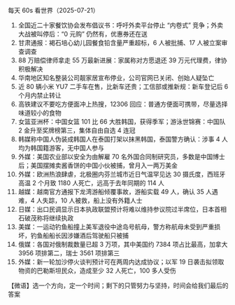每天 60s 看世界（2025-07-21）

1. 全国近二十家餐饮协会发布倡议书：呼吁外卖平台停止 “内卷式” 竞争；外卖大战被叫停后：“0 元购” 仍然有，优惠券还在送
2. 甘肃通报：褐石培心幼儿园餐食铅含量严重超标，6 人被批捕、17 人被立案审查调查
3. 88 万赔偿律师拿走 55 万最新进展：家属称对方愿退还 39 万元代理费，律协积极解决
4. 华南地区知名整装公司靓家居宣布停业，公司官网已关闭、创始人疑坠亡
5. 近 80 辆小米 YU7 二手车在售，比新车还贵；工信部或推新规：新车登记后 6 个月内禁止转让
6. 高铁建议不要吃方便面冲上热搜，12306 回应：普通方便面可携带，尽量选择味道较小的食物
7. 女篮亚洲杯：中国女篮 101 比 66 大胜韩国，获得季军；游泳世锦赛：中国队 2 金升至奖牌榜第三，集体自由自选 4 连冠
8. 韩媒称中国人伪装成韩国人在泰国打架以抹黑韩国，泰国警方确认：涉事 4 人均为韩国籍游客，无中国人参与
9. 外媒：美国农业部以安全为由解雇 70 名外国合同制研究员，多数是中国博士后；美国摆摊卖酱香饼的中国小伙被捕，曾月入一两万美金
10. 外媒：欧洲热浪肆虐，北极圈内芬兰城市近日气温罕见达 30 摄氏度，西班牙高温 2 个月致 1180 人死亡，远高于去年同期的 114 人
11. 越媒：越南官方通报下龙湾游船倾覆事故，游船实载 49 人，确认 35 人遇难，4 人失踪，10 人被救，船上没有外籍人士
12. 日媒：出口民调显示日本执政联盟预计将难以维持参议院过半席位，日本首相石破茂称将继续执政
13. 美媒：一运动钓鱼船撞上美军退役中途岛号航母，警方称航母未受到严重损坏，钓鱼船船长因涉嫌酒后驾驶船只被捕
14. 俄媒：各国对俄制裁数量已超 3 万项，其中美国约 7384 项占比最高，加拿大 3956 项排第二，瑞士 3561 项排第三
15. 外媒：新一轮加沙停火谈判预计可在两周内达成协议；以军 19 日袭击拟领取物资的巴勒斯坦民众，造成至少 32 人死亡，100 多人受伤

【微语】选一个方向，定一个时间；剩下的只管努力与坚持，时间会给我们最后的答案